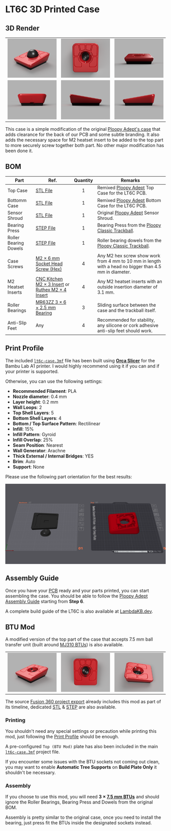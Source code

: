 # LT6C 3D Printed Case

## 3D Render

|                                       |                                  |                                    |
| :-----------------------------------: | :------------------------------: | :--------------------------------: |
| ![Render](../assets/case-preview.png) |  ![Top](../assets/case-top.png)  | ![Front](../assets/case-front.png) |
|   ![Back](../assets/case-back.png)    | ![Left](../assets/case-left.png) | ![Right](../assets/case-right.png) |

This case is a simple modification of the original [Ploopy Adept's case](https://github.com/ploopyco/adept-trackball/tree/master/hardware/mechanicals) that adds clearance for the back of our PCB and some subtle branding.
It also adds the necessary space for M2 heatset insert to be added to the top part to more securely screw together both part.
No other major modification has been done it.

## BOM

| Part                  | Ref.                                                 | Quantity | Remarks                                                                                                |
| --------------------- | ---------------------------------------------------- | :------: | ------------------------------------------------------------------------------------------------------ |
| Top Case              | [STL File](./lt6c-case-top.stl)                      |    1     | Remixed [Ploopy Adept] Top Case for the LT6C PCB.                                                      |
| Bottomm Case          | [STL File](./lt6c-case-bottom.stl)                   |    1     | Remixed [Ploopy Adept] Bottom Case for the LT6C PCB.                                                   |
| Sensor Shroud         | [STL File](./lt6c-case-sensor-shroud.stl)            |    1     | Original [Ploopy Adept] Sensor Shroud.                                                                 |
| Bearing Press         | [STEP File][Ploopy Bit Bearing Press]                |    1     | Bearing Press from the [Ploopy Classic Trackball].                                                     |
| Roller Bearing Dowels | [STEP File][Ploopy Rollber Bearing Dowel]            |    1     | Roller bearing dowels from the [Ploopy Classic Trackball].                                             |
| Case Screws           | [M2 × 6 mm Socket Head Screw (Hex)]                  |    4     | Any M2 hex screw show work from 4 mm to 10 mm in length with a head no bigger than 4.5 mm in diameter. |
| M2 Heatset Inserts    | [CNC Kitchen M2 × 3 Insert] or [Ruthex M2 × 4 Insert] |    4     | Any M2 heatset inserts with an outside insertion diameter of 3.1 mm.                                   |
| Roller Bearings       | [MR63ZZ 3 × 6 × 2.5 mm Bearing]                      |    3     | Sliding surface between the case and the trackball itself.                                             |
| Anti-Slip Feet        | Any                                                  |    4     | Recommended for stability, any silicone or cork adhesive anti-slip feet should work.                   |

[Ploopy Adept]: https://github.com/ploopyco/adept-trackball/
[Ploopy Classic Trackball]: https://github.com/ploopyco/classic-trackball/
[M2 × 6 mm Socket Head Screw (Hex)]: https://www.aliexpress.com/item/4001072025844.html
[CNC Kitchen M2 × 3 Insert]: https://cnckitchen.store/products/heat-set-insert-m2-x-3-100-pieces
[Ruthex M2 × 4 Insert]: https://www.ruthex.de/fr/products/ruthex-gewindeeinsatz-m2-70-stuck-rx-m2x4-messing-gewindebuchsen
[MR63ZZ 3 × 6 × 2.5 mm Bearing]: https://www.aliexpress.com/item/1005001864936060.html
[Ploopy Bit Bearing Press]: https://github.com/ploopyco/classic-trackball/blob/master/hardware/Mechanicals/STEPs/Bit%20Bearing%20Press%20Complete.step
[Ploopy Rollber Bearing Dowel]: https://github.com/ploopyco/classic-trackball/blob/master/hardware/Mechanicals/STEPs/RollerBearingDowel.stp

## Print Profile

The included [`lt6c-case.3mf`](./lt6c-case.3mf) file has been built using [**Orca Slicer**](https://github.com/SoftFever/OrcaSlicer) for the Bambu Lab A1 printer. I would highly recommend using it if you can and if your printer is supported.

Otherwise, you can use the following settings:

- **Recommended Filament**: PLA
- **Nozzle diameter**: 0.4 mm
- **Layer height**: 0.2 mm
- **Wall Loops**: 2
- **Top Shell Layers**: 5
- **Bottom Shell Layers**: 4
- **Bottom / Top Surface Pattern**: Rectilinear
- **Infill**: 15%
- **Infill Pattern**: Gyroid
- **Infill Overlap**: 25%
- **Seam Position**: Nearest
- **Wall Generator**: Arachne
- **Thick External / Internal Bridges**: YES
- **Brim**: Auto
- **Support**: None

Please use the following part orientation for the best results:

![Print Orientation](../assets/case-print-orientation.png)

## Assembly Guide

Once you have your [PCB](/README.md#pcb) ready and your parts printed, you can start assembling the case. You should be able to follow the [Ploopy Adept Assembly Guide](https://github.com/ploopyco/adept-trackball/wiki/Ploopy-Adept-Trackball-Kit-Assembly) starting from **Step 6**.

A complete build guide of the LT6C is also available at [LambdaKB.dev](https://lambdakb.dev/devices/lt6c/build).

## BTU Mod

A modified version of the top part of the case that accepts 7.5 mm ball transfer unit (built around [MJ310 BTUs][MJ310 BTU]) is also available.

|                                           |                                    |                                      |
| :---------------------------------------: | :--------------------------------: | :----------------------------------: |
| ![Render](../assets/case-btu-preview.png) | ![Top](../assets/case-btu-top.png) | ![Side](../assets/case-btu-side.png) |

The source [Fusion 360 project export][Fusion360 Project] already includes this mod as part of its timeline, dedicated [STL][BTU STL File] & [STEP][BTU STEP File] are also available.

### Printing

You shouldn't need any special settings or precaution while printing this mod, just following the [Print Profile](#print-profile) should be enough.

A pre-configured `Top (BTU Mod)` plate has also been included in the main [`lt6c-case.3mf`](./lt6c-case.3mf) project file.

If you encounter some issues with the BTU sockets not coming out clean, you may want to enable **Automatic Tree Supports** on **Build Plate Only** it shouldn't be necessary.

### Assembly

If you choose to use this mod, you will need **3 × [7.5 mm BTUs][MJ310 BTU]** and should ignore the Roller Bearings, Bearing Press and Dowels from the original BOM.

Assembly is pretty similar to the original case, once you need to install the bearing, just press fit the BTUs inside the designated sockets instead.

[MJ310 BTU]: https://www.aliexpress.com/item/1005005334424631.html
[Fusion360 Project]: ./src/LT6C%20Case%20v20%20(BTU%20Mod).step
[BTU STL File]: ./stl/lt6c-case-top-btu-mod.stl
[BTU STEP File]: ./step/LT6C%20Case%20v20%20(BTU%20Mod).step
